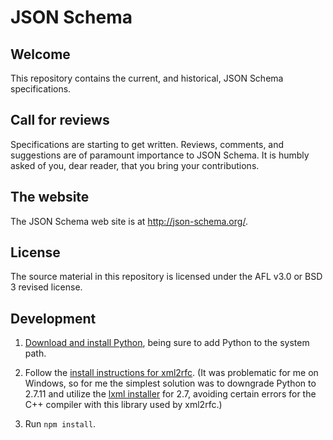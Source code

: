 # JSON Schema

## Welcome

This repository contains the current, and historical, JSON Schema
specifications.

## Call for reviews

Specifications are starting to get written. Reviews, comments, and suggestions
are of paramount importance to JSON Schema. It is humbly asked of you, dear
reader, that you bring your contributions.

## The website

The JSON Schema web site is at <http://json-schema.org/>.

## License

The source material in this repository is licensed under the AFL v3.0
or BSD 3 revised license.

## Development

1.  [Download and install Python](https://www.python.org/downloads/), being
    sure to add Python to the system path.

2.  Follow the [install instructions for xml2rfc](https://pypi.python.org/pypi/xml2rfc/).
    (It was problematic for me on Windows, so for me the simplest solution
    was to downgrade Python to 2.7.11 and utilize the [lxml installer](https://pypi.python.org/pypi/lxml/3.5.0#downloads)
    for 2.7, avoiding certain errors for the C++ compiler with this library
    used by xml2rfc.)

3.  Run `npm install`.
